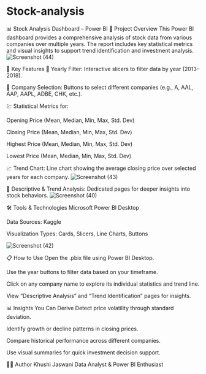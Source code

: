 # Stock-analysis

📊 Stock Analysis Dashboard – Power BI
📁 Project Overview
This Power BI dashboard provides a comprehensive analysis of stock data from various companies over multiple years. The report includes key statistical metrics and visual insights to support trend identification and investment analysis.
![Screenshot (44)](https://github.com/user-attachments/assets/f338d310-06f7-479e-9cbd-ce3431293d65)

🧩 Key Features
📅 Yearly Filter: Interactive slicers to filter data by year (2013–2018).

🏢 Company Selection: Buttons to select different companies (e.g., A, AAL, AAP, AAPL, ADBE, CHK, etc.).

💹 Statistical Metrics for:

Opening Price (Mean, Median, Min, Max, Std. Dev)

Closing Price (Mean, Median, Min, Max, Std. Dev)

Highest Price (Mean, Median, Min, Max, Std. Dev)

Lowest Price (Mean, Median, Min, Max, Std. Dev)

📈 Trend Chart: Line chart showing the average closing price over selected years for each company.
![Screenshot (43)](https://github.com/user-attachments/assets/46889cd4-f9b2-41c5-839a-f3cf49030172)


🧠 Descriptive & Trend Analysis: Dedicated pages for deeper insights into stock behaviors.
![Screenshot (40)](https://github.com/user-attachments/assets/a0f0ea0a-0b9e-4c6d-b92e-3b2708baf541)

🛠 Tools & Technologies
Microsoft Power BI Desktop

Data Sources: Kaggle

Visualization Types: Cards, Slicers, Line Charts, Buttons

![Screenshot (42)](https://github.com/user-attachments/assets/cea6494b-8cd3-48f1-982e-fa6f75a1ae4c)

📋 How to Use
Open the .pbix file using Power BI Desktop.

Use the year buttons to filter data based on your timeframe.

Click on any company name to explore its individual statistics and trend line.

View “Descriptive Analysis” and “Trend Identification” pages for insights.


📊 Insights You Can Derive
Detect price volatility through standard deviation.

Identify growth or decline patterns in closing prices.

Compare historical performance across different companies.

Use visual summaries for quick investment decision support.

🙋‍♀️ Author
Khushi Jaswani
Data Analyst & Power BI Enthusiast

